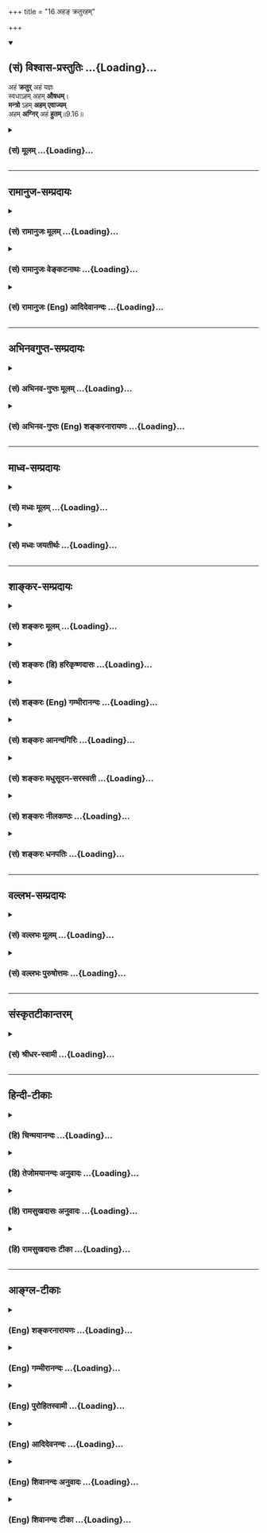 +++
title = "16 अहङ् क्रतुरहम्"

+++
<div class="js_include" newlevelforh1="2" title="(सं) विश्वास-प्रस्तुतिः" unfilled url="/mahAbhAratam/vyAsaH/shlokashaH/06-bhIShma-parva/03-bhagavad-gItA-parva/saMskRtam/vishvAsa-prastutiH/09_rAja-vidyA-rAja-guhy/16_aha~N_kraturaham.md">
<details open><summary><h2>(सं) विश्वास-प्रस्तुतिः ...{Loading}...</h2></summary>

अहं **क्रतुर्** अहं यज्ञः  
स्वधाऽहम् अहम् **औषधम्**।  
**मन्त्रो** ऽहम् **अहम् एवाज्यम्**  
अहम् **अग्निर्** अहं **हुतम्**॥9.16॥
</details>
</div>
<div class="js_include collapsed" newlevelforh1="3" title="(सं) मूलम्" unfilled url="/mahAbhAratam/vyAsaH/shlokashaH/06-bhIShma-parva/03-bhagavad-gItA-parva/saMskRtam/mUlam/09_rAja-vidyA-rAja-guhy/16_aha~N_kraturaham.md">
<details><summary><h3>(सं) मूलम् ...{Loading}...</h3></summary>

अहं क्रतुरहं यज्ञः स्वधाऽहमहमौषधम्।  
मन्त्रोऽहमहमेवाज्यमहमग्निरहं हुतम्।।9.16।।
</details>
</div>


_________________
## रामानुज-सम्प्रदायः
<div class="js_include collapsed" newlevelforh1="3" title="(सं) रामानुजः मूलम्" unfilled url="/mahAbhAratam/vyAsaH/shlokashaH/06-bhIShma-parva/03-bhagavad-gItA-parva/saMskRtam/rAmAnujaH/mUlam/09_rAja-vidyA-rAja-guhy/16_aha~N_kraturaham.md">
<details><summary><h3>(सं) रामानुजः मूलम् ...{Loading}...</h3></summary>

।।9.16।।**अहं क्रतुः** अहं ज्योतिष्टोमादिकक्रतुः **अहम्** एव **यज्ञः**
महायज्ञः **अहम्** एव **स्वधा** पितृगणपुष्टिदायिनी **औषधं** हविः च
**अहम्** एव। **अहम्** एव च **मन्त्रः अहम् एव आज्यम्।** प्रदर्शनार्थम्
इदम्; सोमादिकं च हविः अहम् एव इत्यर्थः। **अहम्** आहवनीयादिकः **अग्निः**
होमश्च **अहम्** एव।

</details>
</div>
<div class="js_include collapsed" newlevelforh1="3" title="(सं) रामानुजः वेङ्कटनाथः" unfilled url="/mahAbhAratam/vyAsaH/shlokashaH/06-bhIShma-parva/03-bhagavad-gItA-parva/saMskRtam/rAmAnujaH/venkaTanAthaH/09_rAja-vidyA-rAja-guhy/16_aha~N_kraturaham.md">
<details><summary><h3>(सं) रामानुजः वेङ्कटनाथः ...{Loading}...</h3></summary>

  
  
।।9.16।। यद्यपि परव्यूहादिरूपेणैकत्वपृथक्त्वे वक्तुं शक्ये; तथापि
अनन्तरग्रन्थानुसारादुक्त एवार्थ इत्यभिप्रायेणअहं क्रतुः
इत्यादिश्लोकचतुष्टयस्य प्रकृतसङ्गतमर्थं चाहतथाहीति। ज्योतिष्टोमादिक
इत्यनेनमहायज्ञ इत्यनेन च विषयविशेषप्रदर्शनात् क्रतुयज्ञशब्दयोः
पौनरुक्त्यपरिहारः। शारीरमानसश्रौतस्मार्तादिविभागस्तु न
प्रसिद्ध्यनुसारीति भावः। महायज्ञः ब्रह्मयज्ञादिः पञ्चविधः।
अविशेषादेवकारः सर्वत्रान्वेतव्यः। क्रतुतदवयवादिप्रसङ्गात्
स्वधाशब्दसहपाठादाज्यस्य च
पृथगुक्तत्वादोषधिविकारहविर्विशेषविषयोऽयमौषधशब्द इत्याहऔषधं
हविश्चाहमेवेति। एतेन स्वधौषधशब्दयोरन्नभेषजादिपरत्वव्याख्या
प्रत्युक्ता। विशेषविधिः शेषनिषेधार्थः इति शङ्कां परिहरतिप्रदर्शनार्थमिति।
एवमुत्तरेष्वपि पितामहादिकथनं प्रपितामहादिप्रदर्शनार्थं ग्राह्यम्।
अत्राग्निशब्दस्य प्रकरणविशेषाद्भूततृतीयादिमात्रविषयत्वं न युज्यत
इत्यभिप्रायेणाह -- अहमाहवनीयादिकोऽग्निरिति। हविषां प्रागुक्तत्वादत्र
हुतशब्दो भावार्थ इत्याह -- होमश्चेति।  
  

</details>
</div>
<div class="js_include collapsed" newlevelforh1="3" title="(सं) रामानुजः (Eng) आदिदेवानन्दः" unfilled url="/mahAbhAratam/vyAsaH/shlokashaH/06-bhIShma-parva/03-bhagavad-gItA-parva/saMskRtam/rAmAnujaH/english/AdidevAnandaH/09_rAja-vidyA-rAja-guhy/16_aha~N_kraturaham.md">
<details><summary><h3>(सं) रामानुजः (Eng) आदिदेवानन्दः ...{Loading}...</h3></summary>

9.16 I am the Kratu, namely, I am Jyotistoma and other Vedic sacrifices.
I alone am the Great Sacrifice (the fivefold sacrifices). I am the Svadha, the libation offered to nourish the hosts of manes. I am the herb, namely, oblation. I am the Mantra. I alone am the clarified butter. This implies other illustrations also. I alone am the oblation of Soma etc. Such is the meaning. I am the fire such as Ahavaniya etc. I am the act of offering into fire.

</details>
</div>


_________________
## अभिनवगुप्त-सम्प्रदायः
<div class="js_include collapsed" newlevelforh1="3" title="(सं) अभिनव-गुप्तः मूलम्" unfilled url="/mahAbhAratam/vyAsaH/shlokashaH/06-bhIShma-parva/03-bhagavad-gItA-parva/saMskRtam/abhinava-guptaH/mUlam/09_rAja-vidyA-rAja-guhy/16_aha~N_kraturaham.md">
<details><summary><h3>(सं) अभिनव-गुप्तः मूलम् ...{Loading}...</h3></summary>

।।9.16 -- 9.19।। ननु कर्म तावत् कारककलापव्याप्तभेदोद्रेकि कथमभिन्नं
भगवत्पदं प्रापयतीति उच्यते -- अहं क्रतुरिति अर्जुनेत्यनन्तम्। एकस्यैव
निर्भागस्य ब्रह्मतत्त्वस्य परिकल्पित \[भेदवत्\] साधनाधीनं कर्म
पुनरेकत्वं निर्वर्तयति क्रियायाः सर्वकारकात्मसाक्षात्कारेणावस्थाने
भगवत्पदप्राप्तिं प्रत्यविदूरत्वात्। उक्तं च -- सेयं क्रियात्मिका शक्तिः
शिवस्य पशुवर्तिनी।  
  
बन्धयित्री स्वमार्गस्था ज्ञाता सिद्ध्युपपादिका।। +++(Spk; III; 16)+++इति
मयाप्युक्तम् -- उपक्रमे यैव बुद्धिर्भावाभावानुयायिनी।  
  
उपसंहृतिकाले सा भावाभावानुयायिनी।। इति। तत्र तत्र वितत्य विचारितचरमेतत्
इतीहोपरम्यते +++(S omits इति)+++। तपाम्यहमित्यादि अद्वैतकथाप्रसङ्गेनोक्तम्।

</details>
</div>
<div class="js_include collapsed" newlevelforh1="3" title="(सं) अभिनव-गुप्तः (Eng) शङ्करनारायणः" unfilled url="/mahAbhAratam/vyAsaH/shlokashaH/06-bhIShma-parva/03-bhagavad-gItA-parva/saMskRtam/abhinava-guptaH/english/shankaranArAyaNaH/09_rAja-vidyA-rAja-guhy/16_aha~N_kraturaham.md">
<details><summary><h3>(सं) अभिनव-गुप्तः (Eng) शङ्करनारायणः ...{Loading}...</h3></summary>

9.16 See Comment under 9.19

</details>
</div>


_________________
## माध्व-सम्प्रदायः
<div class="js_include collapsed" newlevelforh1="3" title="(सं) मध्वः मूलम्" unfilled url="/mahAbhAratam/vyAsaH/shlokashaH/06-bhIShma-parva/03-bhagavad-gItA-parva/saMskRtam/madhvaH/mUlam/09_rAja-vidyA-rAja-guhy/16_aha~N_kraturaham.md">
<details><summary><h3>(सं) मध्वः मूलम् ...{Loading}...</h3></summary>

।।9.16।। प्रतिज्ञातं विज्ञानमाह -- अहं क्रतुरित्यादिना।
क्रतवोऽग्निष्टोमादयः। यज्ञो देवतामुद्दिश्य द्रव्यपरित्यागः। उद्दिश्य
देवान्द्रव्याणां त्यागो यज्ञ इतीरितः इत्यभिधानात्।

</details>
</div>
<div class="js_include collapsed" newlevelforh1="3" title="(सं) मध्वः जयतीर्थः" unfilled url="/mahAbhAratam/vyAsaH/shlokashaH/06-bhIShma-parva/03-bhagavad-gItA-parva/saMskRtam/madhvaH/jayatIrthaH/09_rAja-vidyA-rAja-guhy/16_aha~N_kraturaham.md">
<details><summary><h3>(सं) मध्वः जयतीर्थः ...{Loading}...</h3></summary>

।।9.16।। विश्वतोमुखं इत्युक्तं सर्वात्मकत्वं प्रपञ्चयत्युत्तरेण इत्यन्यथा
व्याख्याननिरासार्थमाह -- **प्रतिज्ञातमि**ति। अन्यथा
प्रतिज्ञातानुक्तिप्रसङ्ग इति भावः। व्याख्यानं तुरसोऽहमप्सु \[7।8\]
इत्यादेरिव द्रष्टव्यम्। क्रतवः इति क्रतुयज्ञशब्दयोरर्थभेदमाह।
सामान्यविशेषभावेन भेद इत्यर्थः।

</details>
</div>


_________________
## शाङ्कर-सम्प्रदायः
<div class="js_include collapsed" newlevelforh1="3" title="(सं) शङ्करः मूलम्" unfilled url="/mahAbhAratam/vyAsaH/shlokashaH/06-bhIShma-parva/03-bhagavad-gItA-parva/saMskRtam/shankaraH/mUlam/09_rAja-vidyA-rAja-guhy/16_aha~N_kraturaham.md">
<details><summary><h3>(सं) शङ्करः मूलम् ...{Loading}...</h3></summary>

।।9.16।। --,**अहं क्रतुः** श्रौतकर्मभेदः अहमेव। **अहं यज्ञः** स्मार्तः।
किञ्च **स्वधा** अन्नम् **अहम्;** पितृभ्यो यत् दीयते। **अहम् औषधं**
सर्वप्राणिभिः यत् अद्यते तत् औषधशब्दशब्दितं व्रीहियवादिसाधारणम्। अथवा
स्वधा इति सर्वप्राणिसाधारणम् अन्नम्; औषधम् इति व्याध्युपशमनार्थं भेषजम्।
**मन्त्रः अहम्;** येन पितृभ्यो देवताभ्यश्च हविः दीयते। **अहमेव आज्यं**
हविश्च। **अहम् अग्निः;** यस्मिन् हूयते हविः सः अग्निः अहम्। **अहं हुतं**
हवनकर्म च।। किञ्च --,

</details>
</div>
<div class="js_include collapsed" newlevelforh1="3" title="(सं) शङ्करः (हि) हरिकृष्णदासः" unfilled url="/mahAbhAratam/vyAsaH/shlokashaH/06-bhIShma-parva/03-bhagavad-gItA-parva/saMskRtam/shankaraH/hindI/harikRShNadAsaH/09_rAja-vidyA-rAja-guhy/16_aha~N_kraturaham.md">
<details><summary><h3>(सं) शङ्करः (हि) हरिकृष्णदासः ...{Loading}...</h3></summary>

।।9.16।। यदि भक्तलोग बहुत प्रकारसे उपासना करते हैं तो आपकी ही उपासना कैसे
करते हैं इसपर कहते हैं --, क्रतु -- श्रौतयज्ञविशेष मैं हूँ और
यज्ञस्मार्तकर्मविशेष भी मैं ही हूँ। तथा जो पितरोंको दिया जाता है; वह
स्वधा नामक अन्न भी मैं ही हूँ। सब प्राणियोंसे जो खायी जाती है; उसका नाम
औषध है; वह औषध भी मैं ही हूँ। अथवा यों समझो कि सब प्राणियोंका साधारण
अन्न स्वधा है और व्याधिका नाश करनेके लिये काममें ली जानेवाली भेषज औषध
है। तथा जिसके द्वारा देव और पितरोंको हवि पहुँचायी जाती है वह मन्त्र भी
मैं ही हूँ। इसके अतिरिक्त मैं ही आज्य हविघृत हूँ; जिसमें होम किया जाता
है वह अग्नि भी मैं ही हूँ और मैं ही हवनरूपकर्म भी हूँ।

</details>
</div>
<div class="js_include collapsed" newlevelforh1="3" title="(सं) शङ्करः (Eng) गम्भीरानन्दः" unfilled url="/mahAbhAratam/vyAsaH/shlokashaH/06-bhIShma-parva/03-bhagavad-gItA-parva/saMskRtam/shankaraH/english/gambhIrAnandaH/09_rAja-vidyA-rAja-guhy/16_aha~N_kraturaham.md">
<details><summary><h3>(सं) शङ्करः (Eng) गम्भीरानन्दः ...{Loading}...</h3></summary>

9.16 Aham, I; am the kratuh, a kind of Vedic sacrifice; I Myself am the
yajnah, sacrifice as prescribed by the Smrtis; further, I am svadha, the
food that is offered to the manes; I am ausadham-by which word is meant
the food that is eaten by all creatures. Or, svadha means food in
general of all creatures, and ausadha means medicine for curing
diseases. I am the mantra with which offering is made to manes and gods.
I Myself am the ajyam, oblations; and I am agnih, the fire-I Myself am
the fire into which the oblation is poured. And I am the hutam, act of
offering. Besides,

</details>
</div>
<div class="js_include collapsed" newlevelforh1="3" title="(सं) शङ्करः आनन्दगिरिः" unfilled url="/mahAbhAratam/vyAsaH/shlokashaH/06-bhIShma-parva/03-bhagavad-gItA-parva/saMskRtam/shankaraH/AnandagiriH/09_rAja-vidyA-rAja-guhy/16_aha~N_kraturaham.md">
<details><summary><h3>(सं) शङ्करः आनन्दगिरिः ...{Loading}...</h3></summary>

।।9.16।। भगवदेकविषयमुपासनं तर्हि न सिध्यतीति शङ्कते -- **यदीति।**
प्रकारभेदमादाय ध्यायन्तोऽपि भगवन्तमेव ध्यायन्ति तस्य
सर्वात्मकत्वादित्याह -- **अत आहेति।** क्रतुयज्ञशब्दयोरपौनरुक्त्यं
दर्शयन् व्याचष्टे -- **श्रौत इत।** क्रियाकारकफलजातं भगवदतिरिक्तं
नास्तीति समुदायार्थः।

</details>
</div>
<div class="js_include collapsed" newlevelforh1="3" title="(सं) शङ्करः मधुसूदन-सरस्वती" unfilled url="/mahAbhAratam/vyAsaH/shlokashaH/06-bhIShma-parva/03-bhagavad-gItA-parva/saMskRtam/shankaraH/madhusUdana-sarasvatI/09_rAja-vidyA-rAja-guhy/16_aha~N_kraturaham.md">
<details><summary><h3>(सं) शङ्करः मधुसूदन-सरस्वती ...{Loading}...</h3></summary>

।।9.16।। यदि बहुधोपासते तर्हि कथं त्वामेवेत्याशङ्क्यात्मनो विश्वरूपत्वं
प्रपञ्चयति चतुर्भिः -- सर्वस्वरूपोऽहमिति वक्तव्ये
तत्तदेकदेशकथनमवयुत्यानुवादेन वैश्वानरे द्वादशकपालेऽष्टाकपालत्वादिकथनवत्।
क्रतुः श्रौतोऽग्निष्टोमादिः; यज्ञः स्मार्तो वैश्वदेवादिर्महायज्ञत्वेन
श्रुतिस्मृतिप्रसिद्धः; स्वधान्नं पितृभ्यो दीयमानं; औषधं ओषधिप्रभवमन्नं
सर्वैः प्राणिभिर्भज्यमानं भेषजं वा। मन्त्रो
याज्यापुरोनुवाक्यादिर्येनोद्दिश्य हविर्दीयते देवेभ्यः। आज्यं घृतम्।
सर्वहविरुपलक्षणमिदम्। अग्निराहवनीयादिर्हविप्रक्षेपाधिकरणम्। हुतं हवनं
हविःप्रक्षेपः। एतत्सर्वमहं परमेश्वर एव। एतदेकैकज्ञानमपि भगवदुपासनमिति
कथयितुं प्रत्येकमहंशब्दः। क्रियाकारकफलजातं किमपि भगवदतिरिक्तं नास्तीति
समुदायार्थः।

</details>
</div>
<div class="js_include collapsed" newlevelforh1="3" title="(सं) शङ्करः नीलकण्ठः" unfilled url="/mahAbhAratam/vyAsaH/shlokashaH/06-bhIShma-parva/03-bhagavad-gItA-parva/saMskRtam/shankaraH/nIlakaNThaH/09_rAja-vidyA-rAja-guhy/16_aha~N_kraturaham.md">
<details><summary><h3>(सं) शङ्करः नीलकण्ठः ...{Loading}...</h3></summary>

।।9.16।। इदमेवोपासनं विवृणोति -- **अहमिति।** क्रतुः संकल्पो
देवताध्यानरूपः। यज्ञः श्रौतः स्मार्तश्च देवतोद्देशेन द्रव्यत्यागः। स्वधा
पितॄणामन्नम्। औषधं मनुष्याणामन्नम्। मन्त्रो येन दीयते सः। आज्यं हविः।
अग्निः। हुतं प्रक्षेपक्रिया। इदं सर्वं यस्मादहमेवातस्तेषां
विश्वतोमुखमुपासनं युक्ततरमित्यर्थः।

</details>
</div>
<div class="js_include collapsed" newlevelforh1="3" title="(सं) शङ्करः धनपतिः" unfilled url="/mahAbhAratam/vyAsaH/shlokashaH/06-bhIShma-parva/03-bhagavad-gItA-parva/saMskRtam/shankaraH/dhanapatiH/09_rAja-vidyA-rAja-guhy/16_aha~N_kraturaham.md">
<details><summary><h3>(सं) शङ्करः धनपतिः ...{Loading}...</h3></summary>

।।9.16।। ननु बहुभिः प्रकारैः यदि उपासते तर्हि कथं तेषां त्वदेकविषयमुपासनं
सिध्यतीत्याशङ्क्य तत्तत्प्रकारभेदेन ध्यायन्तोऽपि मामेव ध्यायन्ति
सर्वात्मकत्वान्ममेत्याशयेनाह -- अहमित्यादिना। अहं क्रतुः श्रौतः
कर्मभेदोऽहमेवं। ननु क्रतुः संकल्पो देवताध्यानरुप इति भाष्यकृद्भिः कुतो न
व्याख्यातमितिचेत्; यज्ञादिसमभिव्याहारादिति गृहाण। यज्ञः स्मार्तकर्मभेदो
वैश्वदेवादिः सोऽप्यहमेव। पितृभ्योद्दीयतेऽन्नं तत्स्वधाशब्देन ग्राह्यम्।
सर्वप्राणिभिर्यदद्यतेऽन्नं तदौषधम्। यद्वा स्वधाशब्देन साधारणमन्नं
गृह्यते। औषधशब्देन व्याधिनिवर्तकमौषधम्। येन पितृभ्यो देवेभ्यश्च
हविर्दीयते स मन्त्रः आज्यं हविः यस्मिन्हूयते सोऽग्निः हुतं
हवनकर्मक्रियाकारकफलजातं मह्यतिरिक्तं नास्तीति समुदायार्थः।

</details>
</div>


_________________
## वल्लभ-सम्प्रदायः
<div class="js_include collapsed" newlevelforh1="3" title="(सं) वल्लभः मूलम्" unfilled url="/mahAbhAratam/vyAsaH/shlokashaH/06-bhIShma-parva/03-bhagavad-gItA-parva/saMskRtam/vallabhaH/mUlam/09_rAja-vidyA-rAja-guhy/16_aha~N_kraturaham.md">
<details><summary><h3>(सं) वल्लभः मूलम् ...{Loading}...</h3></summary>

।।9.16।। अन्त्यपक्षमेव ज्ञानं सिद्धं विवृणोति -- अहमिति
चतुर्भिश्चतुर्विधपुरुषार्थसिद्ध्यर्थम्। अत्र स्वस्य
सर्वरूपत्वात्सर्वोऽहं इति वक्तव्यत्वेऽपि यत्तदेकदेशरूपेण कथनं
तद्वैश्वानरद्वादशकपालादिवद्देवयुक्त्यानुवादेन। तत्पदयोजनं तु तत्तद्रूपं
भजतां तेन रूपेण फलदानं वैश्वानरद्वादशकपालाष्टादशकपालादिकानां तथैव
सिद्धत्वादिति तत्तद्रूपत्वं ज्ञात्वा मां भजतां मत्त एव सर्वं फलं इति
बोधयितुमाह -- क्रतुरिति। क्रतुः श्रौतकर्मसु सङ्कल्पः अहं ब्रह्मैव। यज्ञः
श्रौतः सोमादिरहम्। स्वधा पितृभ्यो दीयमानमन्नं नान्दीमुखादौ। औषधं
व्रीह्यादिकमन्नं ब्रह्म। मन्त्रो गायत्र्यादिः; आथर्वणश्च
ब्रह्मकर्मरूपोऽहं याज्यापुरोनुवाक्यादिरूपश्च। आज्यं घृतं
सर्वहव्योपलक्षणमेतत्। अग्निस्त्रेतादिरूपोऽहं पञ्चाग्निविद्यासिद्धश्च।
हुतं हविःप्रक्षेपोऽहं ब्रह्म। तदुपासनत्वेन ब्रह्मत्वं बोधयितुं
प्रत्येकमहं शब्दः।

</details>
</div>
<div class="js_include collapsed" newlevelforh1="3" title="(सं) वल्लभः पुरुषोत्तमः" unfilled url="/mahAbhAratam/vyAsaH/shlokashaH/06-bhIShma-parva/03-bhagavad-gItA-parva/saMskRtam/vallabhaH/puruShottamaH/09_rAja-vidyA-rAja-guhy/16_aha~N_kraturaham.md">
<details><summary><h3>(सं) वल्लभः पुरुषोत्तमः ...{Loading}...</h3></summary>

  
  
।।9.16।। नन्वेकमेव त्वां बहुधा ये भजन्ति ते च ज्ञानिन एव; तेषामज्ञाने
ज्ञाने कथं प्रवेशः इत्याशङ्क्य तत्तदात्मकं मां ज्ञात्वैव भजन्तीति
ज्ञापनाय स्वस्य सर्वात्मत्वं प्रकटयति -- क्रतुरित्यादिचतुर्भिः। क्रतुः
यज्ञाधिष्ठात्री देवता अहम्; आधिदैविकरूपस्तत्फलदातेत्यर्थः। यज्ञो
धर्मात्मकोऽग्निहोत्रादिर्यज्ञात्मकोऽहम्। स्वधा पित्रर्थे
श्राद्धादिपितृयज्ञरूपोऽहम्। औषधं सकलरोगनिवर्तनात्मकभैषज्यरूपोऽन्नरूपो वा
अहम्। मन्त्रः ऋगादिरहम्। आज्यं होमद्रव्यं हविः। अग्निराहवनीयादिः। हुतं
होमः।  
  

</details>
</div>


_________________
## संस्कृतटीकान्तरम्
<div class="js_include collapsed" newlevelforh1="3" title="(सं) श्रीधर-स्वामी" unfilled url="/mahAbhAratam/vyAsaH/shlokashaH/06-bhIShma-parva/03-bhagavad-gItA-parva/saMskRtam/shrIdhara-svAmI/09_rAja-vidyA-rAja-guhy/16_aha~N_kraturaham.md">
<details><summary><h3>(सं) श्रीधर-स्वामी ...{Loading}...</h3></summary>

।।9.16।। सर्वात्मतां प्रपञ्चयति **-- अहमिति चतुर्भिः।** क्रतुः
श्रौतोऽग्निष्टोमादिः; यज्ञस्तु स्मार्तः पञ्चयज्ञादिः; स्वधा पित्रर्थे
श्राद्धादिः; औषधमोषधिप्रभवमन्नं भेषजं वा; मन्त्रो याज्यापुरोनुवाक्यादिः;
आज्यं होमादिसाधनम्; अग्निराहवनीयादिः; हुतं होमः; एतत्सर्वमहमेव।

</details>
</div>


_________________
## हिन्दी-टीकाः
<div class="js_include collapsed" newlevelforh1="3" title="(हि) चिन्मयानन्दः" unfilled url="/mahAbhAratam/vyAsaH/shlokashaH/06-bhIShma-parva/03-bhagavad-gItA-parva/hindI/chinmayAnandaH/09_rAja-vidyA-rAja-guhy/16_aha~N_kraturaham.md">
<details><summary><h3>(हि) चिन्मयानन्दः ...{Loading}...</h3></summary>

।।9.16।। ,इस श्लोक में उक्त विचार को इसके पूर्व भी एक प्रसिद्ध श्लोक में
व्यक्त किया गया था। हवन क्रिया तथा उसमें प्रयुक्त विविध सामग्रियों के
रूपक के द्वारा इस श्लोक में आत्मा की सर्वरूपता एवं सर्वात्मकता का बोध
कराया गया है। कर्मकाण्ड में वर्णित कर्मानुष्ठान ही पूजाविधि है। वेदों
में उपदिष्ट यज्ञ कर्म को क्रतु तथा स्मृतिग्रन्थों में कथित कर्म को ही
यज्ञ कहा जाता है; जिसका अनुष्ठान महाभारत काल में किया जाता था। पितरों को
दिया जाने वाला अन्न स्वधा कहलाता है। अर्जुन को यहाँ उपदेश में बताया गया
है कि उपर्युक्त ये सब क्रतु आदि मैं ही हूँ। इतना ही नही वरन् यज्ञकर्म में
प्रयुक्त औषधि; अग्नि में आहुति के रूप में अर्पित किया जाने वाला घी
(आज्यम्); अग्नि; कर्म में उच्चारित मन्त्र और हवन क्रिया ये सब विविध
रूपों में आत्मा की ही अभिव्यक्ति हैं। जब स्वर्ण से अनेक आभूषण बनाये जाते
हैं; तब स्वर्ण निश्चय ही यह कह सकता है कि मैं कुण्डल हूँ; मैं अंगूठी
हूँ; मैं कण्ठी हूँ; मैं इन सब की चमक हूँ आदि। इसी प्रकार; आत्मा ही सब
रूपों का; घटनाओं आदि का सारतत्त्व होने के कारण भगवान् श्रीकृष्ण का उक्त
कथन दार्शनिक बुद्धि से सभी पाठकों को स्वीकार्य होगा। और --

</details>
</div>
<div class="js_include collapsed" newlevelforh1="3" title="(हि) तेजोमयानन्दः अनुवादः" unfilled url="/mahAbhAratam/vyAsaH/shlokashaH/06-bhIShma-parva/03-bhagavad-gItA-parva/hindI/tejomayAnandaH/anuvAdaH/09_rAja-vidyA-rAja-guhy/16_aha~N_kraturaham.md">
<details><summary><h3>(हि) तेजोमयानन्दः अनुवादः ...{Loading}...</h3></summary>

।।9.16।। मैं ऋक्रतु हूँ; मैं यज्ञ हूँ; स्वधा और औषध मैं हूँ, मैं मन्त्र
हूँ, घी हूँ, मैं अग्नि हूँ और हुतं अर्थात् हवन कर्म मैं हूँ।।

</details>
</div>
<div class="js_include collapsed" newlevelforh1="3" title="(हि) रामसुखदासः अनुवादः" unfilled url="/mahAbhAratam/vyAsaH/shlokashaH/06-bhIShma-parva/03-bhagavad-gItA-parva/hindI/rAmasukhadAsaH/anuvAdaH/09_rAja-vidyA-rAja-guhy/16_aha~N_kraturaham.md">
<details><summary><h3>(हि) रामसुखदासः अनुवादः ...{Loading}...</h3></summary>

।।9.16 -- 9.18।।****क्रतु मैं हूँ, यज्ञ मैं हूँ, स्वधा मैं हूँ, औषध
मैं हूँ, मन्त्र मैं हूँ, घृत मैं हूँ, अग्नि मैं हूँ और हवनरूप क्रिया भी
मैं हूँ। जाननेयोग्य पवित्र, ओंकार, ऋग्वेद, सामवेद और यजुर्वेद भी मैं ही
हूँ। इस सम्पूर्ण जगत्का पिता, धाता, माता, पितामह, गति, भर्ता, प्रभु,
साक्षी, निवास, आश्रय, सुहृद्, उत्पत्ति, प्रलय, स्थान, निधान तथा अविनाशी
बीज भी मैं ही हूँ।

</details>
</div>
<div class="js_include collapsed" newlevelforh1="3" title="(हि) रामसुखदासः टीका" unfilled url="/mahAbhAratam/vyAsaH/shlokashaH/06-bhIShma-parva/03-bhagavad-gItA-parva/hindI/rAmasukhadAsaH/TIkA/09_rAja-vidyA-rAja-guhy/16_aha~N_kraturaham.md">
<details><summary><h3>(हि) रामसुखदासः टीका ...{Loading}...</h3></summary>

।।9.16।।***व्याख्या**--***\[अपनी रुचि, श्रद्धा-विश्वासके अनुसार किसीको
भी साक्षात् परमात्माका स्वरूप मानकर उसके साथ सम्बन्ध जोड़ा जाय तो
वास्तवमें यह सम्बन्ध सत्के साथ ही है। केवल अपने मन-बुद्धिमें
किञ्चिन्मात्र भी संदेह न हो। जैसे ज्ञानके द्वारा मनुष्य सब देश, काल,
वस्तु, व्यक्ति आदिमें एक परमात्मतत्त्वको ही जानता है। परमात्माके सिवाय
दूसरी किसी वस्तु, व्यक्ति, घटना, परिस्थिति, क्रिया,आदिकी किञ्चिन्मात्र
भी स्वतन्त्र सत्ता नहीं है--इसमें उसको किञ्चिन्मात्र भी संदेह नहीं होता।
ऐसे ही भगवान् विराट्रूपसे अनेक रूपोंमें प्रकट हो रहे हैं; अतः सब कुछ
भगवान्-ही-भगवान् हैं -- इसमें अपनेको किञ्चिन्मात्र भी संदेह नहीं होना
चाहिये। कारण कि 'यह सब भगवान् कैसे हो सकते हैं;' यह संदेह साधकको
वास्तविक तत्त्वसे, मुक्तिसे वञ्चित कर देता है और महान् आफतमें फँसा देता
है। अतः यह बात दृढ़तासे मान लें कि कार्य-कारणरूपे स्थूल-सूक्ष्मरूप जो
कुछ देखने, सुनने, समझने और माननेमें आता है, वह सब केवल भगवान् ही हैं।
इसी कार्य-कारणरूपसे भगवान्की सर्वव्यापकताका वर्णन सोलहवेंसे उन्नीसवें
श्लोकतक किया गया है। \]

</details>
</div>


_________________
## आङ्ग्ल-टीकाः
<div class="js_include collapsed" newlevelforh1="3" title="(Eng) शङ्करनारायणः" unfilled url="/mahAbhAratam/vyAsaH/shlokashaH/06-bhIShma-parva/03-bhagavad-gItA-parva/english/shankaranArAyaNaH/09_rAja-vidyA-rAja-guhy/16_aha~N_kraturaham.md">
<details><summary><h3>(Eng) शङ्करनारायणः ...{Loading}...</h3></summary>

9.16. I am determination; I am sacrifice; I am Svadha; I am the juice of the herb; I am the (Vedic) hymn; I am alone the clarified butter also; I am the \[sacrificial\] fire; (and) I am the act of offering.

</details>
</div>
<div class="js_include collapsed" newlevelforh1="3" title="(Eng) गम्भीरानन्दः" unfilled url="/mahAbhAratam/vyAsaH/shlokashaH/06-bhIShma-parva/03-bhagavad-gItA-parva/english/gambhIrAnandaH/09_rAja-vidyA-rAja-guhy/16_aha~N_kraturaham.md">
<details><summary><h3>(Eng) गम्भीरानन्दः ...{Loading}...</h3></summary>

9.16 I am the kratu, I am the yajna, I am the svadha, I am the ausadha,
I am the mantra, I Myself am the ajya, I am the fire, and I am the act of offering.

</details>
</div>
<div class="js_include collapsed" newlevelforh1="3" title="(Eng) पुरोहितस्वामी" unfilled url="/mahAbhAratam/vyAsaH/shlokashaH/06-bhIShma-parva/03-bhagavad-gItA-parva/english/purohitasvAmI/09_rAja-vidyA-rAja-guhy/16_aha~N_kraturaham.md">
<details><summary><h3>(Eng) पुरोहितस्वामी ...{Loading}...</h3></summary>

9.16 I am the Oblation, the Sacrifice and the Worship; I am the Fuel and the Chant, I am the Butter offered to the fire, I am the Fire itself,
and I am the Act of offering.

</details>
</div>
<div class="js_include collapsed" newlevelforh1="3" title="(Eng) आदिदेवनन्दः" unfilled url="/mahAbhAratam/vyAsaH/shlokashaH/06-bhIShma-parva/03-bhagavad-gItA-parva/english/AdidevanandaH/09_rAja-vidyA-rAja-guhy/16_aha~N_kraturaham.md">
<details><summary><h3>(Eng) आदिदेवनन्दः ...{Loading}...</h3></summary>

9.16 I am the Kratu. I am the sacrifice. I am the offering to the manes.
I am the herb. I am the Mantra. I am Myself the clarified butter. I am the fire. I am the oblation.

</details>
</div>
<div class="js_include collapsed" newlevelforh1="3" title="(Eng) शिवानन्दः अनुवादः" unfilled url="/mahAbhAratam/vyAsaH/shlokashaH/06-bhIShma-parva/03-bhagavad-gItA-parva/english/shivAnandaH/anuvAdaH/09_rAja-vidyA-rAja-guhy/16_aha~N_kraturaham.md">
<details><summary><h3>(Eng) शिवानन्दः अनुवादः ...{Loading}...</h3></summary>

9.16 I am the Kratu; I am the Yajna; I am the offering (food) to the manes; I am the medicinal herbs and all the plants; I am the Mantra; I am also the Ghee or the melted butter; I am the fire; I am the oblation.

</details>
</div>
<div class="js_include collapsed" newlevelforh1="3" title="(Eng) शिवानन्दः टीका" unfilled url="/mahAbhAratam/vyAsaH/shlokashaH/06-bhIShma-parva/03-bhagavad-gItA-parva/english/shivAnandaH/TIkA/09_rAja-vidyA-rAja-guhy/16_aha~N_kraturaham.md">
<details><summary><h3>(Eng) शिवानन्दः टीका ...{Loading}...</h3></summary>

9.16 अहम् I; क्रतुः sacrifice; अहम् I; यज्ञः the sacrifice; स्वधा the offering to Pitris or ancestors; अहम् I; अहम् I; औषधम् the medicinal herbs and all plants; मन्त्रः sacred syllable; अहम् I; अहम् I; एव also;
आज्यम् ghee or clarified butter; अहम् I; अग्निः the fire; अहम् I; हुतम्
the offering.Commentary Kratu is a kind of Vedic sacrifice.Yajna is the worship enjoined in the Smriti or the holy books laying down lay and the code of conduct.I am the Mantra; the chant with which the oblation is offered to the manes or ancestors; and the shining ones (the Devatas or gods). Hutam also means the act of offering. Aushadham All plants including rice and barley or medicine that can cure diseases. (Cf.IV.24)

</details>
</div>
